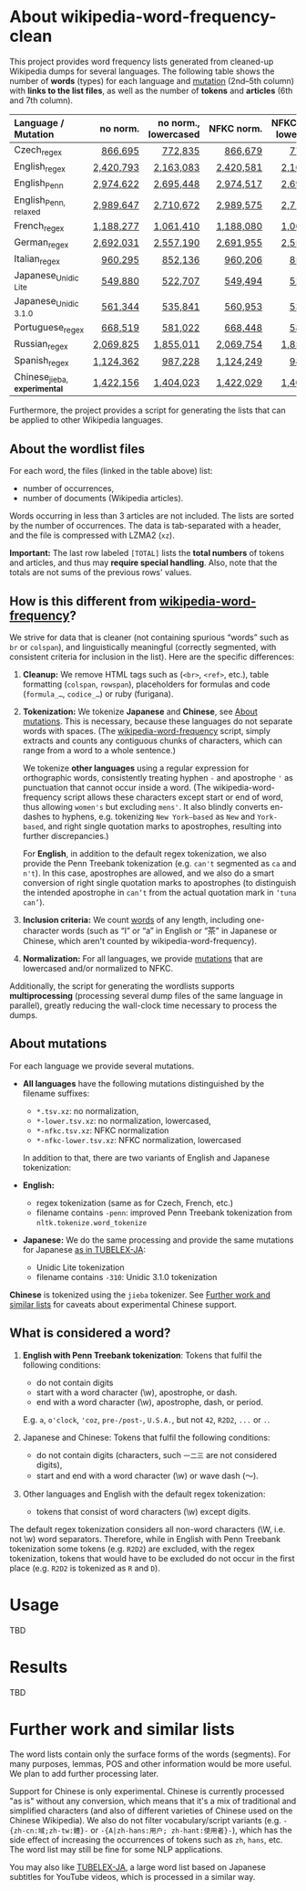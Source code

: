 # About wikipedia-word-frequency-clean

This project provides word frequency lists generated from cleaned-up Wikipedia dumps for several languages. The following table shows the number of **words** (types) for each language and [mutation](#about-mutations) (2nd–5th column) with **links to the list files**, as well as the number of **tokens** and **articles** (6th and 7th column).

| Language / Mutation | no&nbsp;norm. | no&nbsp;norm., lowercased | NFKC&nbsp;norm. | NFKC&nbsp;norm., lowercased | #tokens | #articles |
|:-------- | -------------:| -------------------------:| ---------------:| ---------------------------:|  -------:| ---------:|
| Czech<sub>regex</sub> | [866,695](results/cswiki-frequency-20221020.tsv.xz) | [772,835](results/cswiki-frequency-20221020-lower.tsv.xz) | [866,679](results/cswiki-frequency-20221020-nfkc.tsv.xz) | [772,818](results/cswiki-frequency-20221020-nfkc-lower.tsv.xz) | 137,569,192 | 832,966 |
| English<sub>regex</sub> | [2,420,793](results/enwiki-frequency-20221020.tsv.xz) | [2,163,083](results/enwiki-frequency-20221020-lower.tsv.xz) | [2,420,581](results/enwiki-frequency-20221020-nfkc.tsv.xz) | [2,162,842](results/enwiki-frequency-20221020-nfkc-lower.tsv.xz) | 2,492,809,074 | 16,699,989 |
| English<sub>Penn</sub> | [2,974,622](results/enwiki-frequency-20221020-penn.tsv.xz) | [2,695,448](results/enwiki-frequency-20221020-penn-lower.tsv.xz) | [2,974,517](results/enwiki-frequency-20221020-penn-nfkc.tsv.xz) | [2,695,337](results/enwiki-frequency-20221020-penn-nfkc-lower.tsv.xz) | 2,478,149,621 | 16,699,990 |
| English<sub>Penn, relaxed</sub> | [2,989,647](results/enwiki-frequency-20221020-pennr.tsv.xz) | [2,710,672](results/enwiki-frequency-20221020-pennr-lower.tsv.xz) | [2,989,575](results/enwiki-frequency-20221020-pennr-nfkc.tsv.xz) | [2,710,590](results/enwiki-frequency-20221020-pennr-nfkc-lower.tsv.xz) | 2,445,758,213 | 16,699,990 |
| French<sub>regex</sub> | [1,188,277](results/frwiki-frequency-20221020.tsv.xz) | [1,061,410](results/frwiki-frequency-20221020-lower.tsv.xz) | [1,188,080](results/frwiki-frequency-20221020-nfkc.tsv.xz) | [1,061,170](results/frwiki-frequency-20221020-nfkc-lower.tsv.xz) | 843,020,600 | 4,108,861 |
| German<sub>regex</sub> | [2,692,031](results/dewiki-frequency-20221020.tsv.xz) | [2,557,190](results/dewiki-frequency-20221020-lower.tsv.xz) | [2,691,955](results/dewiki-frequency-20221020-nfkc.tsv.xz) | [2,557,086](results/dewiki-frequency-20221020-nfkc-lower.tsv.xz) | 893,569,896 | 4,455,795 |
| Italian<sub>regex</sub> | [960,295](results/itwiki-frequency-20221020.tsv.xz) | [852,136](results/itwiki-frequency-20221020-lower.tsv.xz) | [960,206](results/itwiki-frequency-20221020-nfkc.tsv.xz) | [852,045](results/itwiki-frequency-20221020-nfkc-lower.tsv.xz) | 522,851,171 | 2,783,290 |
| Japanese<sub>Unidic Lite</sub> | [549,880](results/jawiki-frequency-20221020.tsv.xz) | [522,707](results/jawiki-frequency-20221020-lower.tsv.xz) | [549,494](results/jawiki-frequency-20221020-nfkc.tsv.xz) | [522,328](results/jawiki-frequency-20221020-nfkc-lower.tsv.xz) | 610,522,458 | 2,177,257 |
| Japanese<sub>Unidic 3.1.0</sub> | [561,344](results/jawiki-frequency-20221020-310.tsv.xz) | [535,841](results/jawiki-frequency-20221020-310-lower.tsv.xz) | [560,953](results/jawiki-frequency-20221020-310-nfkc.tsv.xz) | [535,456](results/jawiki-frequency-20221020-310-nfkc-lower.tsv.xz) | 609,420,802 | 2,177,257 |
| Portuguese<sub>regex</sub> | [668,519](results/ptwiki-frequency-20221020.tsv.xz) | [581,022](results/ptwiki-frequency-20221020-lower.tsv.xz) | [668,448](results/ptwiki-frequency-20221020-nfkc.tsv.xz) | [580,936](results/ptwiki-frequency-20221020-nfkc-lower.tsv.xz) | 300,393,740 | 1,852,956 |
| Russian<sub>regex</sub> | [2,069,825](results/ruwiki-frequency-20221020.tsv.xz) | [1,855,011](results/ruwiki-frequency-20221020-lower.tsv.xz) | [2,069,754](results/ruwiki-frequency-20221020-nfkc.tsv.xz) | [1,854,929](results/ruwiki-frequency-20221020-nfkc-lower.tsv.xz) | 535,069,600 | 4,483,522 |
| Spanish<sub>regex</sub> | [1,124,362](results/eswiki-frequency-20221020.tsv.xz) | [987,228](results/eswiki-frequency-20221020-lower.tsv.xz) | [1,124,249](results/eswiki-frequency-20221020-nfkc.tsv.xz) | [987,097](results/eswiki-frequency-20221020-nfkc-lower.tsv.xz) | 685,238,612 | 3,637,655 |
| Chinese<sub>jieba, <b>experimental</b></sub> | [1,422,156](results/zhwiki-frequency-20221020.tsv.xz) | [1,404,023](results/zhwiki-frequency-20221020-lower.tsv.xz) | [1,422,029](results/zhwiki-frequency-20221020-nfkc.tsv.xz) | [1,403,918](results/zhwiki-frequency-20221020-nfkc-lower.tsv.xz) | 271,265,437 | 2,456,160 |

Furthermore, the project provides a script for generating the lists that can be applied to other Wikipedia languages.


## About the wordlist files

For each word, the files (linked in the table above) list:
- number of occurrences,
- number of documents (Wikipedia articles).

Words occurring in less than 3 articles are not included. The lists are sorted by the number of occurrences. The data is tab-separated with a header, and the file is compressed with LZMA2 (`xz`).

**Important:** The last row labeled `[TOTAL]` lists the **total numbers** of tokens and articles, and thus may **require special handling**. Also, note that the totals are not sums of the previous rows' values.

## How is this different from [wikipedia-word-frequency](https://github.com/IlyaSemenov/wikipedia-word-frequency)?

We strive for data that is cleaner (not containing spurious “words” such as `br` or `colspan`), and linguistically meaningful (correctly segmented, with consistent criteria for inclusion in the list). Here are the specific differences:

1. **Cleanup:** We remove HTML tags such as (`<br>`, `<ref>`, etc.), table formatting (`colspan`, `rowspan`), placeholders for formulas and code (`formula_…`, `codice_…`) or ruby (furigana).

2. **Tokenization:** We tokenize **Japanese** and **Chinese**, see [About mutations](#about-mutations). This is necessary, because these languages do not separate words with spaces. (The [wikipedia-word-frequency](https://github.com/IlyaSemenov/wikipedia-word-frequency) script, simply extracts and counts any contiguous chunks of characters, which can range from a word to a whole sentence.)

    We tokenize **other languages** using a regular expression for orthographic words, consistently treating hyphen `-` and apostrophe `'` as punctuation that cannot occur inside a word. (The wikipedia-word-frequency script allows these characters except start or end of word, thus allowing `women's` but excluding `mens'`. It also blindly converts en-dashes to hyphens, e.g. tokenizing `New York–based` as `New` and `York-based`, and right single quotation marks to apostrophes, resulting into further discrepancies.)

    For **English**, in addition to the default regex tokenization, we also provide the Penn Treebank tokenization (e.g. `can't` segmented as `ca` and `n't`). In this case, apostrophes are allowed, and we also do a smart conversion of right single quotation marks to apostrophes (to distinguish the intended apostrophe in `can’t` from the actual quotation mark in `‘tuna can’`).

3. **Inclusion criteria:** We count [words](#what-is-considered-a-word) of any length, including one-character words (such as “I” or “a” in English or “茶” in Japanese or Chinese, which aren't counted by wikipedia-word-frequency).

4. **Normalization:** For all languages, we provide [mutations](#about-mutations) that are lowercased and/or normalized to NFKC.

Additionally, the script for generating the wordlists supports **multiprocessing** (processing several dump files of the same language in parallel), greatly reducing the wall-clock time necessary to process the dumps.

## About mutations

For each language we provide several mutations.

* **All languages** have the following mutations distinguished by the filename suffixes:
    - `*.tsv.xz`: no normalization,
    - `*-lower.tsv.xz`: no normalization, lowercased,
    - `*-nfkc.tsv.xz`: NFKC normalization
    - `*-nfkc-lower.tsv.xz`: NFKC normalization, lowercased

  In addition to that, there are two variants of English and Japanese tokenization:

* **English:**
    - regex tokenization (same as for Czech, French, etc.)
    - filename contains `-penn`: improved Penn Treebank tokenization from `nltk.tokenize.word_tokenize`

* **Japanese:** We do the same processing and provide the same mutations for Japanese [as in TUBELEX-JA](https://github.com/adno/tubelex#about-mutations):
    - Unidic Lite tokenization
    - filename contains `-310`: Unidic 3.1.0 tokenization

**Chinese** is tokenized using the `jieba` tokenizer. See [Further work and similar lists](#further-work-and-similar-lists) for caveats about experimental Chinese support.

## What is considered a word?

1. **English with Penn Treebank tokenization**: Tokens that fulfil the following conditions:
    - do not contain digits
    - start with a word character (\w), apostrophe, or dash.
    - end with a word character (\w), apostrophe, dash, or period.

    E.g. `a`, `o'clock`, `'coz`, `pre-/post-`, `U.S.A.`, but not `42`, `R2D2`, `...` or `.`.

2. Japanese and Chinese: Tokens that fulfil the following conditions:
    - do not contain digits (characters, such `一二三` are not considered digits),
    - start and end with a word character (\w) or wave dash (〜).

3. Other languages and English with the default regex tokenization:
    - tokens that consist of word characters (\w) except digits.
  
The default regex tokenization considers all non-word characters (\W, i.e. not \w) word separators. Therefore, while in English with Penn Treebank tokenization some tokens (e.g. `R2D2`) are excluded, with the regex tokenization, tokens that would have to be excluded do not occur in the first place (e.g. `R2D2` is tokenized as `R` and `D`).

# Usage

TBD

# Results

TBD

# Further work and similar lists

The word lists contain only the surface forms of the words (segments). For many purposes, lemmas, POS and other information would be more useful. We plan to add further processing later.

Support for Chinese is only experimental. Chinese is currently processed "as is" without any conversion, which means that it's a mix of traditional and simplified characters (and also of different varieties of Chinese used on the Chinese Wikipedia). We also do not filter vocabulary/script variants (e.g. `-{zh-cn:域;zh-tw:體}-` or `-{A|zh-hans:用户; zh-hant:使用者}-`), which has the side effect of increasing the occurrences of tokens such as `zh`, `hans`, etc. The word list may still be fine for some NLP applications.

You may also like [TUBELEX-JA](https://github.com/adno/tubelex/), a large word list based on Japanese subtitles for YouTube videos, which is processed in a similar way.
